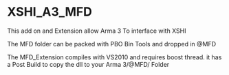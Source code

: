 XSHI_A3_MFD
===========

This add on and Extension allow Arma 3 To interface with XSHI


The MFD folder can be packed with PBO Bin Tools and dropped in @MFD

The MFD_Extension compiles with VS2010 and requires boost thread. it has a Post Build to copy the dll to your Arma 3/@MFD/ Folder
